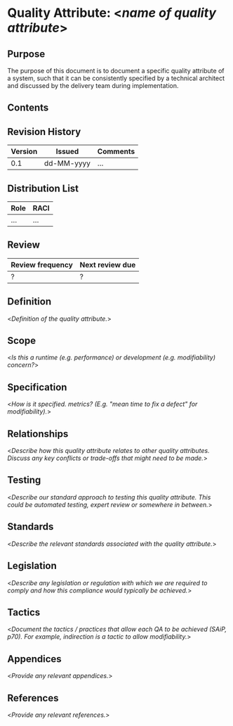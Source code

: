 # Quality Attribute: <_name of quality attribute_>


## Purpose

The purpose of this document is to document a specific quality attribute of a system, such that it can be consistently specified by a technical architect and discussed by the delivery team during implementation.


## Contents

<!--TOC max3-->


## Revision History

| Version | Issued     | Comments
| ---     | ---        | ---
| 0.1     | dd-MM-yyyy | …


## Distribution List

| Role | RACI
| ---  | ---
| …    | …


## Review

| Review frequency | Next review due
| ---              | ---
| ?                | ?


## Definition

<_Definition of the quality attribute._>


## Scope

<_Is this a runtime (e.g. performance) or development (e.g. modifiability) concern?_>


## Specification

<_How is it specified. metrics? (E.g. "mean time to fix a defect" for modifiability)._>


## Relationships

<_Describe how this quality attribute relates to other quality attributes. Discuss any key conflicts or trade-offs that might need to be made._>


## Testing

<_Describe our standard approach to testing this quality attribute. This could be automated testing, expert review or somewhere in between._>


## Standards

<_Describe the relevant standards associated with the quality attribute._>


## Legislation

<_Describe any legislation or regulation with which we are required to comply and how this compliance would typically be achieved._>


## Tactics

<_Document the tactics / practices that allow each QA to be achieved (SAiP, p70). For example, indirection is a tactic to allow modifiability._>


## Appendices

<_Provide any relevant appendices._>


## References

<_Provide any relevant references._>
